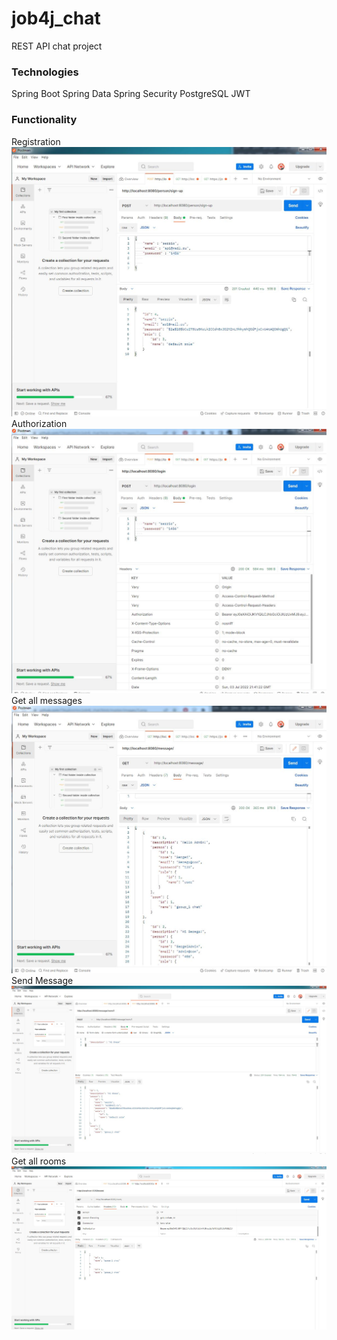 # job4j_chat

REST API chat project

### Technologies
Spring Boot
Spring Data
Spring Security
PostgreSQL
JWT

### Functionality
Registration
![ScreenShot](images/1.JPG)
Authorization
![ScreenShot](images/2.JPG)
Get all messages
![ScreenShot](images/3.JPG)
Send Message
![ScreenShot](images/4.JPG)
Get all rooms
![ScreenShot](images/5.JPG)


